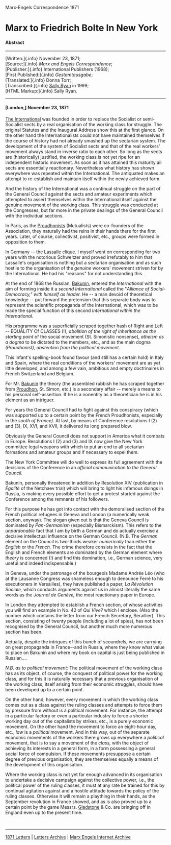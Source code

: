 Marx-Engels Correspondence 1871

# Marx to Friedrich Bolte In New York

#### Abstract

------------------------------------------------------------------------

[Written:]{.info} November 23, 1871;\
[Source:]{.info} *Marx and Engels Correspondence*;\
[Publisher:]{.info} International Publishers (1968);\
[First Published:]{.info} *Gestamtausgabe*;\
[Translated:]{.info} Donna Torr;\
[Transcribed:]{.info} [Sally
Ryan](../../../../../admin/volunteers/biographies/sryan.htm) in 1999;\
[HTML Markup:]{.info} Sally Ryan.

------------------------------------------------------------------------

#### \[London,\] November 23, 1871

[The
International](../../../../../glossary/orgs/f/i.htm#first-international)
was founded in order to replace the Socialist or semi-Socialist sects by
a real organisation of the working class for struggle. The original
Statutes and the Inaugural Address show this at the first glance. On the
other hand the Internationalists could not have maintained themselves if
the course of history had not already smashed up the sectarian system.
The development of the system of Socialist sects and that of the real
workers\' movement always stand in inverse ratio to each other. So long
as the sects are (historically) justified, the working class is not yet
ripe for an independent historic movement. As soon as it has attained
this maturity ail sects are essentially reactionary. Nevertheless what
history has shown everywhere was repeated within the International. The
antiquated makes an attempt to re-establish and maintain itself within
the newly achieved form.

And the history of the International was a continual struggle on the
part of the General Council against the sects and amateur experiments
which attempted to assert themselves within the International itself
against the genuine movement of the working class. This struggle was
conducted at the Congresses, but far more in the private dealings of the
General Council with the individual sections.

In Paris, as the
[Proudhonists](../../../../../glossary/terms/p/r.htm#proudhonism)
(Mutualists) were co-founders of the Association, they naturally had the
reins in their hands there for the first years. Later, of course,
collectivist, positivist, etc., groups were formed in opposition to
them.

In Germany -- the
[Lassalle](../../../../../glossary/people/l/a.htm#lassalle) clique. I
myself went on corresponding for two years with the notorious Schweitzer
and proved irrefutably to him that Lassalle\'s organisation is nothing
but a sectarian organisation and as such hostile to the organisation of
the *genuine* workers\' movement striven for by the International. He
had his \"reasons\" for not understanding this.

At the end of 1868 the Russian,
[Bakunin](../../../../../glossary/people/b/a.htm#bakunin), entered the
*International* with the aim of forming inside it a *second
International* called the "*Alliance of Social-Democracy," with himself
as leader.* He -- a man devoid of theoretical knowledge -- put forward
the pretension that this separate body was to represent the scientific
propaganda of the International, which was to be made the special
function of this second *International within the International.*

His programme was a superficially scraped together hash of Right and
Left -- EQUALITY Of CLASSES (!), *abolition of the right of inheritance
as the starting point* of the social movement (St. Simonistic nonsense),
*atheism as a dogma* to be dictated to the members, etc., and as the
main dogma *(Proudhonist), abstention from the political movement.*

This infant\'s spelling-book found favour (and still has a certain hold)
in Italy and Spain, where the real conditions of the workers\' movement
are as yet little developed, and among a few vain, ambitious and empty
doctrinaires in French Switzerland and Belgium.

For Mr. [Bakunin](../../../../../glossary/people/b/a.htm#bakunin) the
theory (the assembled rubbish he has scraped together from
[Proudhon](../../../../../glossary/people/p/r.htm#proudhon), St. Simon,
etc.) is a secondary affair -- merely a means to his personal
self-assertion. If he is a nonentity as a theoretician he is in his
element as an intriguer.

For years the General Council had to fight against this conspiracy
(which was supported up to a certain point by the French Proudhonists,
especially in the *south of France).* At last, by means of Conference
resolutions I (2) and (3), IX, XVI, and XVII, it delivered its long
prepared blow.

Obviously the General Council does not support in America what it
combats in Europe. Resolutions I (2) and (3) and IX now give the New
York committee legal weapons with which to put an end to all sectarian
formations and amateur groups and if necessary to expel them.

The New York Committee will do well to express its full agreement with
the decisions of the Conference in an *official communication to the
General Council.*

Bakunin, personally threatened in addition by Resolution XIV
(publication in *Égalité* of the Netchaev trial) which will bring to
light his infamous doings in Russia, is making every possible effort to
get a protest started against the Conference among the remnants of his
followers.

For this purpose he has got into contact with the demoralised section of
the French political refugees in Geneva and London (a numerically weak
section, anyway). The slogan given out is that the Geneva Council is
dominated by *Pan-Germanism* (especially Bismarckism). This refers to
the *unpardonable* fact that I am by birth a German and do actually
exercise a decisive intellectual influence on the German Council. (N.B.
The *German* element on the Council is two-thirds weaker *numerically*
than either the *English* or the *French.* The crime therefore consists
in the fact that the English and French elements are dominated by the
German element where *theory* is concerned (!) and find this domination,
i.e., German science, very useful and indeed indispensable.)

In Geneva, under the patronage of the bourgeois Madame Andrée Léo (who
at the Lausanne Congress was shameless enough to denounce Ferré to his
executioners in Versailles), they have published a paper, *La Révolution
Sociale,* which conducts arguments against us in almost literally the
same words as the *Journal de Genève,* the most reactionary paper in
Europe.

In London they attempted to establish a French section, of whose
activities you will find an example in No. 42 of *Qui Vive?* which I
enclose. (Also the number which contains the letter from our French
Secretary, Seraillier). This section, consisting of twenty people
(including a lot of spies), has not been recognised by the General
Council, but another much more numerous section has been.

Actually, despite the intrigues of this bunch of scoundrels, we are
carrying on great propaganda in France\--and in Russia, where they know
what value to place on Bakunin and where my book on capital is just
being published in Russian\....

*N.B. as to political movement:* The political movement of the working
class has as its object, of course, the conquest of political power for
the working class, and for this it is naturally necessary that a
previous organisation of the working class, itself arising from their
economic struggles, should have been developed up to a certain point.

On the other hand, however, every movement in which the working class
comes out as a class against the ruling classes and attempts to force
them by pressure from without is a political movement. For instance, the
attempt in a particular factory or even a particular industry to force a
shorter working day out of the capitalists by strikes, etc., is a purely
economic movement. On the other hand the movement to force an eight-hour
day, etc., *law* is a *political* movement. And in this way, out of the
separate economic movements of the workers there grows up everywhere a
*political* movement, that is to say a movement of the *class,* with the
object of achieving its interests in a general form, in a form
possessing a general social force of compulsion. If these movements
presuppose a certain degree of previous organisation, they are
themselves equally a means of the development of this organisation.

Where the working class is not yet far enough advanced in its
organisation to undertake a decisive campaign against the collective
power, i.e., the political power of the ruling classes, it must at any
rate be trained for this by continual agitation against and a hostile
attitude towards the policy of the ruling classes. Otherwise it will
remain a plaything in their hands, as the September revolution in France
showed, and as is also proved up to a certain point by the game Messrs.
[Gladstone](../../../../../glossary/people/g/l.htm#gladstone) & Co. are
bringing off in England even up to the present time.

 

------------------------------------------------------------------------

[1871 Letters](index.htm) \| [Letters
Archive](../../../letters/index.htm) \| [Marx Engels Internet
Archive](../../../index.htm)
